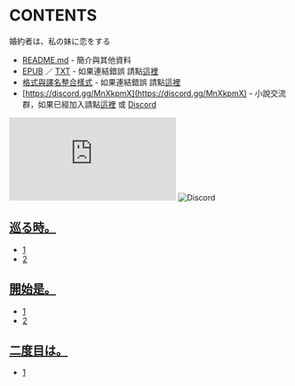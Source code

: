 # CONTENTS

婚約者は、私の妹に恋をする


- [README.md](README.md) - 簡介與其他資料
- [EPUB](https://gitlab.com/demonovel/epub-txt/blob/master/syosetu/%E5%A9%9A%E7%B4%84%E8%80%85%E3%81%AF%E3%80%81%E7%A7%81%E3%81%AE%E5%A6%B9%E3%81%AB%E6%81%8B%E3%82%92%E3%81%99%E3%82%8B.epub) ／ [TXT](https://gitlab.com/demonovel/epub-txt/blob/master/syosetu/out/%E5%A9%9A%E7%B4%84%E8%80%85%E3%81%AF%E3%80%81%E7%A7%81%E3%81%AE%E5%A6%B9%E3%81%AB%E6%81%8B%E3%82%92%E3%81%99%E3%82%8B.out.txt) - 如果連結錯誤 請點[這裡](https://gitlab.com/demonovel/epub-txt/tree/master)
- [格式與譯名整合樣式](https://github.com/bluelovers/node-novel/blob/master/lib/locales/%E5%A9%9A%E7%B4%84%E8%80%85%E3%81%AF%E3%80%81%E7%A7%81%E3%81%AE%E5%A6%B9%E3%81%AB%E6%81%8B%E3%82%92%E3%81%99%E3%82%8B.ts) - 如果連結錯誤 請點[這裡](https://github.com/bluelovers/node-novel/tree/master/lib/locales)
- [https://discord.gg/MnXkpmX](https://discord.gg/MnXkpmX) - 小說交流群，如果已經加入請點[這裡](https://discordapp.com/channels/467794087769014273/467794088285175809) 或 [Discord](https://discordapp.com/channels/@me)


![導航目錄](https://chart.apis.google.com/chart?cht=qr&chs=150x150&chl=https://gitee.com/bluelovers/novel/blob/master/syosetu/婚約者は、私の妹に恋をする/導航目錄.md)  ![Discord](https://chart.apis.google.com/chart?cht=qr&chs=150x150&chl=https://discord.gg/MnXkpmX)




## [巡る時。](00000_%E5%B7%A1%E3%82%8B%E6%99%82%E3%80%82)

- [1](00000_%E5%B7%A1%E3%82%8B%E6%99%82%E3%80%82/1.txt)
- [2](00000_%E5%B7%A1%E3%82%8B%E6%99%82%E3%80%82/2.txt)


## [開始是。](00010_%E9%96%8B%E5%A7%8B%E6%98%AF%E3%80%82)

- [1](00010_%E9%96%8B%E5%A7%8B%E6%98%AF%E3%80%82/1.txt)
- [2](00010_%E9%96%8B%E5%A7%8B%E6%98%AF%E3%80%82/2.txt)


## [二度目は。](00020_%E4%BA%8C%E5%BA%A6%E7%9B%AE%E3%81%AF%E3%80%82)

- [1](00020_%E4%BA%8C%E5%BA%A6%E7%9B%AE%E3%81%AF%E3%80%82/1.txt)

